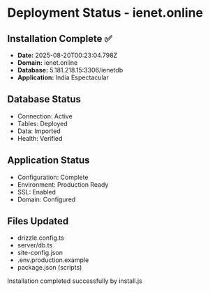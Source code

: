 # Deployment Status - ienet.online

## Installation Complete ✅
- **Date:** 2025-08-20T00:23:04.798Z
- **Domain:** ienet.online
- **Database:** 5.181.218.15:3306/ienetdb
- **Application:** India Espectacular

## Database Status
- Connection: Active
- Tables: Deployed
- Data: Imported
- Health: Verified

## Application Status
- Configuration: Complete
- Environment: Production Ready
- SSL: Enabled
- Domain: Configured

## Files Updated
- drizzle.config.ts
- server/db.ts
- site-config.json
- .env.production.example
- package.json (scripts)

Installation completed successfully by install.js
